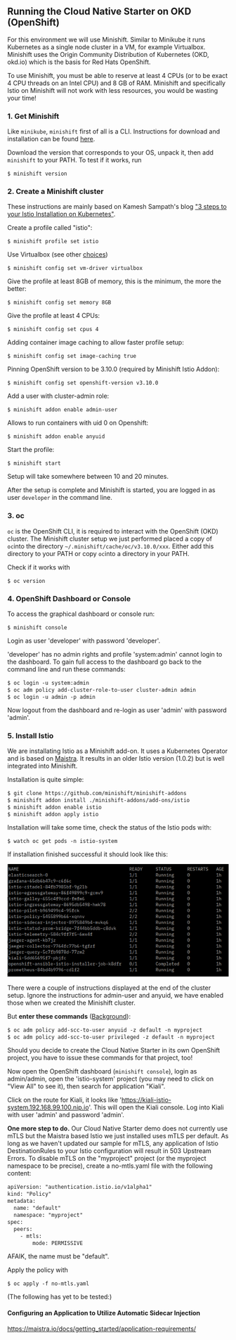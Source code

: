 ## Running the Cloud Native Starter on OKD (OpenShift)

For this environment we will use Minishift. Similar to Minikube it runs Kubernetes as a single node cluster in a VM, for example Virtualbox. Minishift uses the Origin Community Distribution of Kubernetes (OKD, okd.io) which is the basis for Red Hats OpenShift.

To use Minishift, you must be able to reserve at least 4 CPUs (or to be exact 4 CPU threads on an Intel CPU) and 8 GB of RAM. Minishift and specifically Istio on Minishift will not work with less resources, you would be wasting your time! 

### 1. Get Minishift

Like `minikube`, `minishift` first of all is a CLI. Instructions for download and installation can be found [here](
https://docs.okd.io/latest/minishift/getting-started/installing.html).

Download the version that corresponds to your OS, unpack it, then add `minishift` to your PATH. To test if it works, run

```
$ minishift version
```

### 2. Create a Minishift cluster 

These instructions are mainly based on Kamesh Sampath's blog ["3 steps to your Istio Installation on Kubernetes"](https://medium.com/@kamesh_sampath/3-steps-to-your-istio-installation-on-openshift-58e3617828b0).

Create a profile called "istio":

```
$ minishift profile set istio
```

Use Virtualbox (see other [choices](https://docs.okd.io/latest/minishift/getting-started/setting-up-virtualization-environment.html))

```
$ minishift config set vm-driver virtualbox
```

Give the profile at least 8GB of memory, this is the minimum, the more the better:

```
$ minishift config set memory 8GB 
```

Give the profile at least 4 CPUs:

```
$ minishift config set cpus 4
```

Adding container image caching to allow faster profile setup:

```
$ minishift config set image-caching true 
```

Pinning OpenShift version to be 3.10.0 (required by Minishift Istio Addon):

```
$ minishift config set openshift-version v3.10.0
``` 

Add a user with cluster-admin role:

```
$ minishift addon enable admin-user
```

Allows to run containers with uid 0 on Openshift:

```
$ minishift addon enable anyuid
```

Start the profile:

```
$ minishift start
```

Setup will take somewhere between 10 and 20 minutes. 

After the setup is complete and Minishift is started, you are logged in as user `developer` in the command line.

### 3. oc

`oc` is the OpenShift CLI, it is required to interact with the OpenShift (OKD) cluster. The Minishift cluster setup we just performed placed a copy of `oc`into the directory `~/.minishift/cache/oc/v3.10.0/xxx`. Either add this directory to your PATH or copy `oc`into a directory in your PATH.

Check if it works with

```
$ oc version
```

### 4. OpenShift Dashboard or Console

To access the graphical dashboard or console run:

```
$ minishift console
```

Login as user 'developer' with password 'developer'.

'developer' has no admin rights and profile 'system:admin' cannot login to the dashboard. To gain full access to the dashboard go back to the command line and run these commands:

```
$ oc login -u system:admin
$ oc adm policy add-cluster-role-to-user cluster-admin admin
$ oc login -u admin -p admin
```

Now logout from the dashboard and re-login as user 'admin' with password 'admin'.

### 5. Install Istio

We are installating Istio as a Minishift add-on. It uses a Kubernetes Operator and is based on [Maistra](https://maistra.io/). It results in an older Istio version (1.0.2) but is well integrated into Minishift.

Installation is quite simple:

```
$ git clone https://github.com/minishift/minishift-addons
$ minishift addon install ./minishift-addons/add-ons/istio
$ minishift addon enable istio
$ minishift addon apply istio 
```

Installation will take some time, check the status of the Istio pods with:

```
$ watch oc get pods -n istio-system
```
If installation finished successful it should look like this:

![Istio is installed](../images/minishift-istio.png)

There were a couple of instructions displayed at the end of the cluster setup. Ignore the instructions for admin-user and anyuid, we have enabled those when we created the Minishift cluster.

But **enter these commands** ([Background](https://maistra.io/docs/getting_started/application-requirements/)):

```
$ oc adm policy add-scc-to-user anyuid -z default -n myproject
$ oc adm policy add-scc-to-user privileged -z default -n myproject
```

Should you decide to create the Cloud Native Starter in its own OpenShift project, you have to issue these commands for that project, too!

Now open the OpenShift dashboard (`minishift console`), login as admin/admin, open the 'istio-system' project (you may need to click on "View All" to see it), then search for application "Kiali".

Click on the route for Kiali, it looks like 'https://kiali-istio-system.192.168.99.100.nip.io'. This will open the Kiali console. Log into Kiali with user 'admin' and password 'admin'.

**One more step to do.** Our Cloud Native Starter demo does not currently use mTLS but the Maistra based Istio we just installed uses mTLS per default. As long as we haven't updated our sample for mTLS, any application of Istio DestinationRules to your Istio configuration will result in 503 Upstream Errors. To disable mTLS on the "myproject" project (or the myproject namespace to be precise), create a no-mtls.yaml file with the following content:

```
apiVersion: "authentication.istio.io/v1alpha1"
kind: "Policy"
metadata:
  name: "default"
  namespace: "myproject"
spec:
  peers:
    - mtls:
        mode: PERMISSIVE
```

AFAIK, the name must be "default".

Apply the policy with 

```
$ oc apply -f no-mtls.yaml
```


(The following has yet to be tested:)
#### Configuring an Application to Utilize Automatic Sidecar Injection
https://maistra.io/docs/getting_started/application-requirements/

